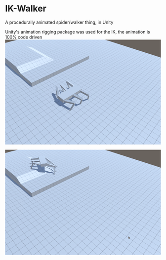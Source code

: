 # IK-Walker
A procedurally animated spider/walker thing, in Unity 

Unity's animation rigging package was used for the IK, the animation is 100% code driven<br>
![](https://github.com/Woreira/IK-Walker/blob/main/Gifs/gif1.gif)  

![](https://github.com/Woreira/IK-Walker/blob/main/Gifs/gif2.gif) 


